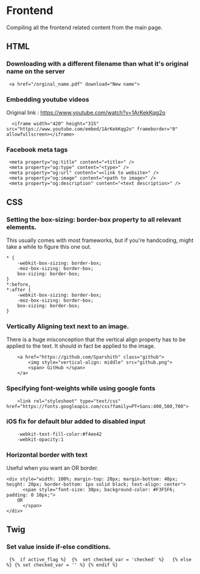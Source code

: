 # Frontend

Compiling all the frontend related content from the main page.

## HTML

### Downloading with a different filename than what it's original name on the server
```
 <a href="/orginal_name.pdf" download="New name">
```

### Embedding youtube videos
Original link : https://www.youtube.com/watch?v=1ArKekKqg2o
```
  <iframe width="420" height="315" src="https://www.youtube.com/embed/1ArKekKqg2o" frameborder="0" allowfullscreen></iframe>
```
### Facebook meta tags

```
 <meta property="og:title" content="<title>" />
 <meta property="og:type" content="<type>" />
 <meta property="og:url" content="=<link to website>" />
 <meta property="og:image" content="<path to image>" />
 <meta property="og:description" content="<text description>" />
```


## CSS

### Setting the box-sizing: border-box property to all relevant elements.
This usually comes with most frameworks, but if you're handcoding, might take a while to figure this one out.
```
* {
    -webkit-box-sizing: border-box;
    -moz-box-sizing: border-box;
    box-sizing: border-box;
}
*:before,
*:after {
    -webkit-box-sizing: border-box;
    -moz-box-sizing: border-box;
    box-sizing: border-box;
}

```

### Vertically Aligning text next to an image.
There is a huge misconception that the vertical align property has to be applied to the text. It should in fact be applied to the image.
```
	<a href="https://github.com/Sparshith" class="github">
		<img style="vertical-align: middle" src="github.png">
		<span> GitHub </span>
	</a>
```


### Specifying font-weights while using google fonts

```
	<link rel="stylesheet" type="text/css" href="https://fonts.googleapis.com/css?family=PT+Sans:400,500,700">
```

### iOS fix for default blur added to disabled input
```
	-webkit-text-fill-color:#f4ee42
	-webkit-opacity:1
```

### Horizontal border with text
Useful when you want an OR border.

```
<div style="width: 100%; margin-top: 20px; margin-bottom: 40px; height: 20px; border-bottom: 1px solid black; text-align: center">
      <span style="font-size: 30px; background-color: #F3F5F6; padding: 0 10px;">
	OR
      </span>
</div>
```

## Twig

### Set value inside if-else conditions.
```
 {%  if active_flag %}  {%  set checked_var = 'checked' %}   {% else %} {% set checked_var = '' %} {% endif %} 
 
```
